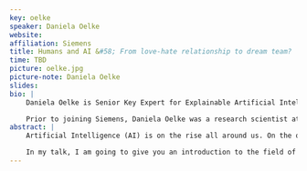 ```yaml
---
key: oelke
speaker: Daniela Oelke
website: 
affiliation: Siemens
title: Humans and AI &#58; From love-hate relationship to dream team?
time: TBD
picture: oelke.jpg
picture-note: Daniela Oelke
slides: 
bio: |
    Daniela Oelke is Senior Key Expert for Explainable Artificial Intelligence and Visual Analytics at Siemens. She is passionate about helping others to discover what is possible with (visual) data analysis and how it can be used in data-driven innovation projects. At IEEE VIS she serves as a VisInPractice co-chair aiming at a higher visibility and attractiveness of IEEE VIS for practitioners and creating a space for practitioners and researchers to meet and share experiences, insights, and ideas in applying visualization and visual analytics to real-world use cases.

    Prior to joining Siemens, Daniela Oelke was a research scientist at the DIPF (the German Institute for International Educational Research) in Frankfurt, Germany and the University of Konstanz, Germany. She received her Ph.D. in Computer Science from the University of Konstanz where her research focus was on Visual Document Analysis.
abstract: |
    Artificial Intelligence (AI) is on the rise all around us. On the one hand, we love it, because it enables services and features that would not be possible without it. On the other hand, we fear it because of the lack of transparency that these systems often entail despite the huge impact they can have.

    In my talk, I am going to give you an introduction to the field of Explainable Artificial Intelligence (XAI) which aims at providing transparency for AI systems. I will also share my experiences with employing Explainable AI in an industrial setting. Besides, I am going to exemplify the value of visualization for Explainable AI and highlight what role we as a visualization community can play in shaping the future of applied Artificial Intelligence. 
---
```

